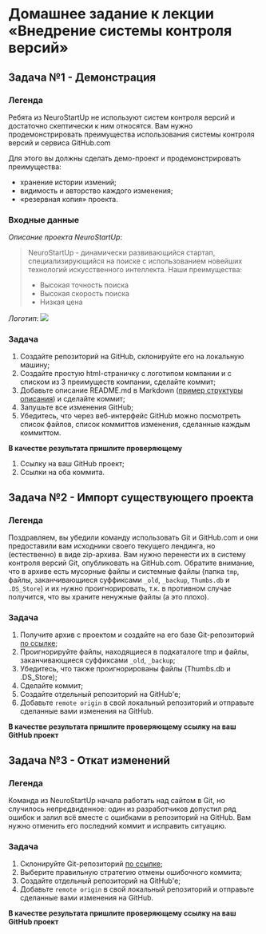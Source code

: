 # Домашнее задание к лекции «Внедрение системы контроля версий»

## Задача №1 - Демонстрация

### Легенда

Ребята из NeuroStartUp не используют систем контроля версий и достаточно скептически к ним относятся. Вам нужно продемонстрировать преимущества использования системы контроля версий и сервиса GitHub.com

Для этого вы должны сделать демо-проект и продемонстрировать преимущества:
* хранение истории измений;
* видимость и авторство каждого изменения;
* «резервная копия» проекта.

### Входные данные

_Описание проекта NeuroStartUp_:
> NeuroStartUp - динамически развивающийся стартап, специализирующийся на поиске с использованием новейших технологий искусственного интеллекта.
> Наши преимущества:
> * Высокая точность поиска
> * Высокая скорость поиска
> * Низкая цена

_Логотип_:
![](https://i.imgur.com/IZORWiI.png)

### Задача

1. Создайте репозиторий на GitHub, склонируйте его на локальную машину;
1. Создайте простую html-страничку с логотипом компании и с списком из 3 преимуществ компании, сделайте коммит;
1. Добавьте описание README.md в Markdown ([пример структуры описания](introduction/example.md)) и сделайте коммит;
1. Запушьте все изменения GitHub;
1. Убедитесь, что через веб-интерфейс GitHub можно посмотреть список файлов, список коммиттов изменения, сделанные каждым коммиттом.


**В качестве результата пришлите проверяющему** 
1. Ссылку на ваш GitHub проект;
1. Ссылки на оба коммита.

## Задача №2 - Импорт существующего проекта

### Легенда

Поздравляем, вы убедили команду использовать Git и GitHub.com и они предоставили вам исходники своего текущего лендинга, но (естественно) в виде zip-архива. Вам нужно перенести их в систему контроля версий Git, опубликовать на GitHub.com. Обратите внимание, что в архиве есть мусорные файлы и системные файлы (папка `tmp`, файлы, заканчивающиеся суффиксами `_old`, `_backup`, `Thumbs.db` и `.DS_Store`) и их нужно проигнорировать, т.к. в противном случае получится, что вы храните ненужные файлы (а это плохо).

### Задача

1. Получите архив с проектом и создайте на его базе Git-репозиторий [по ссылке]();
1. Проигнорируйте файлы, находящиеся в подкаталоге tmp и файлы, заканчивающиеся суффиксами `_old`, `_backup`;
1. Убедитесь, что также проигнорированы файлы (Thumbs.db и .DS_Store);
1. Сделайте коммит;
1. Создайте отдельный репозиторий на GitHub'е;
1. Добавьте `remote origin` в свой локальный репозиторий и отправьте сделанные вами изменения на GitHub.


**В качестве результата пришлите проверяющему ссылку на ваш GitHub проект**


## Задача №3 - Откат изменений

### Легенда

Команда из NeuroStartUp начала работать над сайтом в Git, но случилось непредвиденное: один из разработчиков допустил ряд ошибок и залил всё вместе с ошибками в репозиторий на GitHub. Вам нужно отменить его последний коммит и исправить ситуацию.

### Задача

1. Склонируйте Git-репозиторий [по ссылке](https://github.com/netology-code/git-homeworks-neuro);
1. Выберите правильную стратегию отмены ошибочного коммита;
1. Создайте отдельный репозиторий на GitHub'е;
1. Добавьте `remote origin` в свой локальный репозиторий и отправьте сделанные вами изменения на GitHub.


**В качестве результата пришлите проверяющему ссылку на ваш GitHub проект**

